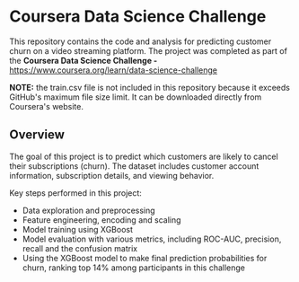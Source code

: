 # Coursera Data Science Challenge

This repository contains the code and analysis for predicting customer churn on a video streaming platform. The project was completed as part of the **Coursera Data Science Challenge -** https://www.coursera.org/learn/data-science-challenge

**NOTE:** the train.csv file is not included in this repository because it exceeds GitHub's maximum file size limit. It can be downloaded directly from Coursera's website.


## Overview

The goal of this project is to predict which customers are likely to cancel their subscriptions (churn). The dataset includes customer account information, subscription details, and viewing behavior.


Key steps performed in this project:
- Data exploration and preprocessing
- Feature engineering, encoding and scaling
- Model training using XGBoost 
- Model evaluation with various metrics, including ROC-AUC, precision, recall and the confusion matrix
- Using the XGBoost model to make final prediction probabilities for churn, ranking top 14% among participants in this challenge 
